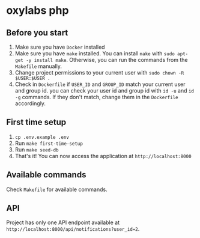 # oxylabs php

## Before you start
1. Make sure you have `Docker` installed
2. Make sure you have `make` installed. 
You can install `make` with `sudo apt-get -y install make`.
Otherwise, you can run the commands from the `Makefile` manually.
3. Change project permissions to your current user with `sudo chown -R $USER:$USER .`
4. Check in `Dockerfile` if `USER_ID` and `GROUP_ID` match your current user and group id.
you can check your user id and group id with `id -u` and `id -g` commands.
If they don't match, change them in the `Dockerfile` accordingly.


## First time setup
1. `cp .env.example .env`
2. Run `make first-time-setup`
3. Run `make seed-db`
4. That's it! You can now access the application at `http://localhost:8000`

## Available commands
Check `Makefile` for available commands.

## API
Project has only one API endpoint available at `http://localhost:8000/api/notifications?user_id=2`.
